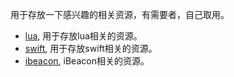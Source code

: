 用于存放一下感兴趣的相关资源，有需要者，自己取用。

* [lua](./lua), 用于存放lua相关的资源。
* [swift](./swift), 用于存放swift相关的资源。
* [ibeacon](./ibeacon), iBeacon相关的资源。
